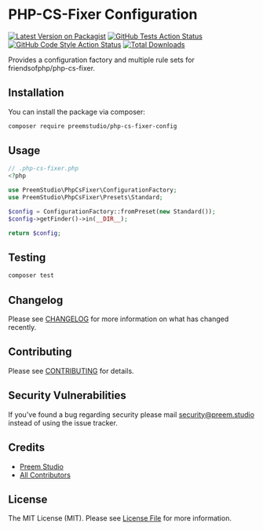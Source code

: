 # PHP-CS-Fixer Configuration

[![Latest Version on Packagist](https://img.shields.io/packagist/v/preemstudio/php-cs-fixer-config.svg?style=flat-square)](https://packagist.org/packages/preemstudio/php-cs-fixer-config)
[![GitHub Tests Action Status](https://img.shields.io/github/actions/workflow/status/preemstudio/php-cs-fixer-config/run-tests.yml?branch=main&label=tests&style=flat-square)](https://github.com/preemstudio/php-cs-fixer-config/actions?query=workflow%3Arun-tests+branch%3Amain)
[![GitHub Code Style Action Status](https://img.shields.io/github/actions/workflow/status/preemstudio/php-cs-fixer-config/fix-php-code-style-issues.yml?branch=main&label=code%20style&style=flat-square)](https://github.com/preemstudio/php-cs-fixer-config/actions?query=workflow%3A"Fix+PHP+code+style+issues"+branch%3Amain)
[![Total Downloads](https://img.shields.io/packagist/dt/preemstudio/php-cs-fixer-config.svg?style=flat-square)](https://packagist.org/packages/preemstudio/php-cs-fixer-config)

Provides a configuration factory and multiple rule sets for friendsofphp/php-cs-fixer.

## Installation

You can install the package via composer:

```bash
composer require preemstudio/php-cs-fixer-config
```

## Usage

```php
// .php-cs-fixer.php
<?php

use PreemStudio\PhpCsFixer\ConfigurationFactory;
use PreemStudio\PhpCsFixer\Presets\Standard;

$config = ConfigurationFactory::fromPreset(new Standard());
$config->getFinder()->in(__DIR__);

return $config;
```

## Testing

```bash
composer test
```

## Changelog

Please see [CHANGELOG](CHANGELOG.md) for more information on what has changed recently.

## Contributing

Please see [CONTRIBUTING](CONTRIBUTING.md) for details.

## Security Vulnerabilities

If you've found a bug regarding security please mail [security@preem.studio](mailto:security@preem.studio) instead of using the issue tracker.

## Credits

- [Preem Studio](https://github.com/PreemStudio)
- [All Contributors](../../contributors)

## License

The MIT License (MIT). Please see [License File](LICENSE.md) for more information.
